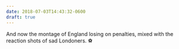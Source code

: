 ```yaml
---
date: 2018-07-03T14:43:32-0600
draft: true
---
```




And now the montage of England losing on penalties, mixed with the reaction shots of sad Londoners. ⚽️



